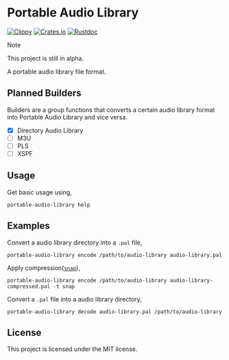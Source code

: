 # Portable Audio Library

[![Clippy](https://github.com/nanashi-1/portable-audio-library/actions/workflows/check.yml/badge.svg)](https://github.com/nanashi-1/portable-audio-library/actions/workflows/check.yml)
[![Crates.io](https://img.shields.io/crates/v/portable-audio-library.svg)](https://crates.io/crates/portable-audio-library)
[![Rustdoc](https://img.shields.io/badge/doc-rustdoc-green.svg)](https://docs.rs/portable-audio-library/latest/portable_audio_library)

> [!NOTE]
> This project is still in alpha.

A portable audio library file format.

## Planned Builders

Builders are a group functions that converts a certain audio library format into Portable Audio Library and vice versa.

- [x] Directory Audio Library
- [ ] M3U
- [ ] PLS
- [ ] XSPF

## Usage

Get basic usage using,

    portable-audio-library help

## Examples

Convert a audio library directory into a `.pal` file,

    portable-audio-library encode /path/to/audio-library audio-library.pal

Apply compression([`snap`](https://github.com/BurntSushi/rust-snappy)),

    portable-audio-library encode /path/to/audio-library audio-library-compressed.pal -t snap

Convert a `.pal` file into a audio library directory,

    portable-audio-library decode audio-library.pal /path/to/audio-library

## License

This project is licensed under the MIT license.
